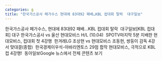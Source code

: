 ```yaml
---
categories: g
title: "한국가스공사 페가수스 현대에 83대92 패배…KBL 컵대회 탈락  대구일보"
---
```

한국가스공사 페가수스, 현대에 83대92 패배…KBL 컵대회 탈락&nbsp;&nbsp;대구일보[KBL 컵대회] 대구 한국가스공사 vs 울산 현대모비스 H/L (10.04)&nbsp;&nbsp;SPOTV마지막 5분 지배한 현대모비스, 컵대회 첫 4강행&nbsp;&nbsp;한겨레LG 조상현 vs 현대모비스 조동현, 쌍둥이 감독 4강서 맞대결(종합)&nbsp;&nbsp;한국경제이우석-아바리엔토스 29점 합작 현대모비스, 극적으로 KBL컵 4강행!&nbsp;&nbsp;동아일보Google 뉴스에서 전체 콘텐츠 보기